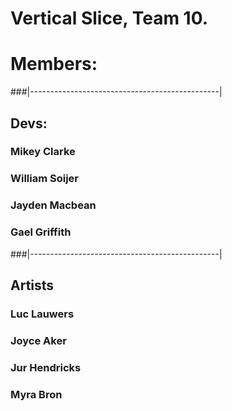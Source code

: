 # Vertical Slice, Team 10.

# Members:

###|-----------------------------------------------|

## Devs: 
### Mikey Clarke
### William Soijer
### Jayden Macbean
### Gael Griffith

###|-----------------------------------------------|

## Artists
### Luc Lauwers
### Joyce Aker
### Jur Hendricks
### Myra Bron
